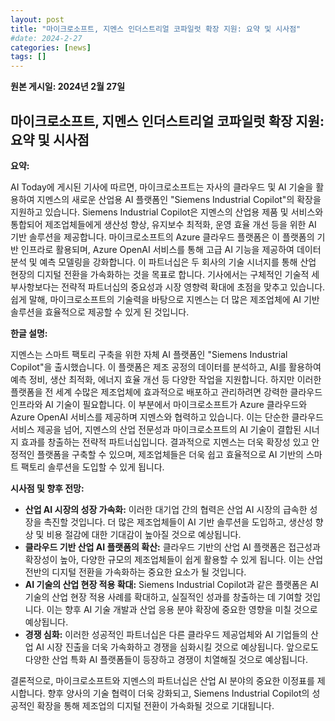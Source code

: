 ```yaml
---
layout: post
title: "마이크로소프트, 지멘스 인더스트리얼 코파일럿 확장 지원: 요약 및 시사점"
#date: 2024-2-27
categories: [news]
tags: []
---
```


**원본 게시일: 2024년 2월 27일**

## 마이크로소프트, 지멘스 인더스트리얼 코파일럿 확장 지원: 요약 및 시사점

**요약:**

AI Today에 게시된 기사에 따르면, 마이크로소프트는 자사의 클라우드 및 AI 기술을 활용하여 지멘스의 새로운 산업용 AI 플랫폼인 "Siemens Industrial Copilot"의 확장을 지원하고 있습니다.  Siemens Industrial Copilot은 지멘스의 산업용 제품 및 서비스와 통합되어 제조업체들에게 생산성 향상, 유지보수 최적화, 운영 효율 개선 등을 위한 AI 기반 솔루션을 제공합니다.  마이크로소프트의 Azure 클라우드 플랫폼은 이 플랫폼의 기반 인프라로 활용되며,  Azure OpenAI 서비스를 통해 고급 AI 기능을 제공하여 데이터 분석 및 예측 모델링을 강화합니다.  이 파트너십은 두 회사의 기술 시너지를 통해 산업 현장의 디지털 전환을 가속화하는 것을 목표로 합니다.  기사에서는 구체적인 기술적 세부사항보다는 전략적 파트너십의 중요성과 시장 영향력 확대에 초점을 맞추고 있습니다.  쉽게 말해, 마이크로소프트의 기술력을 바탕으로 지멘스는 더 많은 제조업체에 AI 기반 솔루션을 효율적으로 제공할 수 있게 된 것입니다.


**한글 설명:**

지멘스는 스마트 팩토리 구축을 위한 자체 AI 플랫폼인 "Siemens Industrial Copilot"을 출시했습니다.  이 플랫폼은 제조 공정의 데이터를 분석하고, AI를 활용하여 예측 정비, 생산 최적화, 에너지 효율 개선 등 다양한 작업을 지원합니다. 하지만 이러한 플랫폼을 전 세계 수많은 제조업체에 효과적으로 배포하고 관리하려면 강력한 클라우드 인프라와 AI 기술이 필요합니다.  이 부분에서 마이크로소프트가 Azure 클라우드와 Azure OpenAI 서비스를 제공하며 지멘스와 협력하고 있습니다.  이는 단순한 클라우드 서비스 제공을 넘어, 지멘스의 산업 전문성과 마이크로소프트의 AI 기술이 결합된 시너지 효과를 창출하는 전략적 파트너십입니다.  결과적으로 지멘스는 더욱 확장성 있고 안정적인 플랫폼을 구축할 수 있으며, 제조업체들은 더욱 쉽고 효율적으로 AI 기반의 스마트 팩토리 솔루션을 도입할 수 있게 됩니다.


**시사점 및 향후 전망:**

* **산업 AI 시장의 성장 가속화:** 이러한 대기업 간의 협력은 산업 AI 시장의 급속한 성장을 촉진할 것입니다.  더 많은 제조업체들이 AI 기반 솔루션을 도입하고,  생산성 향상 및 비용 절감에 대한 기대감이 높아질 것으로 예상됩니다.
* **클라우드 기반 산업 AI 플랫폼의 확산:**  클라우드 기반의 산업 AI 플랫폼은 접근성과 확장성이 높아, 다양한 규모의 제조업체들이 쉽게 활용할 수 있게 됩니다. 이는 산업 전반의 디지털 전환을 가속화하는 중요한 요소가 될 것입니다.
* **AI 기술의 산업 현장 적용 확대:**  Siemens Industrial Copilot과 같은 플랫폼은 AI 기술의 산업 현장 적용 사례를 확대하고, 실질적인 성과를 창출하는 데 기여할 것입니다. 이는 향후 AI 기술 개발과 산업 응용 분야 확장에 중요한 영향을 미칠 것으로 예상됩니다.
* **경쟁 심화:** 이러한 성공적인 파트너십은 다른 클라우드 제공업체와 AI 기업들의 산업 AI 시장 진출을 더욱 가속화하고 경쟁을 심화시킬 것으로 예상됩니다.  앞으로도 다양한 산업 특화 AI 플랫폼들이 등장하고 경쟁이 치열해질 것으로 예상됩니다.


결론적으로, 마이크로소프트와 지멘스의 파트너십은 산업 AI 분야의 중요한 이정표를 제시합니다.  향후 양사의 기술 협력이 더욱 강화되고,  Siemens Industrial Copilot의 성공적인 확장을 통해 제조업의 디지털 전환이 가속화될 것으로 기대됩니다.